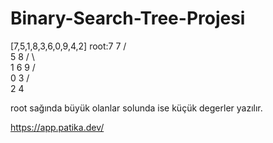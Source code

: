 # Binary-Search-Tree-Projesi
[7,5,1,8,3,6,0,9,4,2] 
root:7 
                           7
                          /  \
                        5     8
                       / \       \
                     1    6       9
                    / \
                  0    3
                      /  \
                    2      4
                    
            
            
            
root sağında büyük olanlar solunda ise küçük degerler yazılır. 

https://app.patika.dev/
